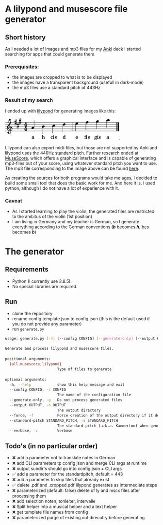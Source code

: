# A lilypond and musescore file generator

## Short history
As I needed a lot of Images and mp3 files for my [Anki](https://apps.ankiweb.net/) deck I started searching for apps that could generate them.

### Prerequisites:
* the images are cropped to what is to be displayed
* the images have a transparent background (usefull in dark-mode)
* the mp3 files use a standard pitch of 443Hz

### Result of my search
I ended up with [lilypond](https://lilypond.org) for generating images like this:

![image](./sample_output/kurzer-tonleiter-in-a-dur.cropped.png).

Lilypond can also export midi-files, but those are not supported by Anki and lilypond uses the 440Hz standard pitch. Further research ended at [MuseScore](https://musescore.org), which offers a graphical interface and is capable of generating mp3-files out of your score, using whatever standard pitch you want to use.
The mp3 file corresponding to the image above can be found [here](./sample_output/kurzer-tonleiter-in-a-dur.cropped.mp3).

As creating the sources for both programs would take me ages, I decided to build some small tool that does the basic work for me. And here it is.
I used python, although I do not have a lot of experience with it.

### Caveat
* As I started learning to play the violin, the generated files are restricted to the ambitus of the violin (1st position)
* I am living in Germany and my teacher is German, so I generate everything according to the German conventions (___b___ becomes ___h___, bes becomes ___b___)

# The generator
## Requirements
* Python (I currently use 3.8.5).
* No special libraries are required.

## Run
* clone the repository
* rename config.template.json to config.json (this is the default used if you do not provide any parameter)
* run `generate.py`

```sh
usage: generate.py [-h] [--config CONFIG] [--generate-only] [--output OUTPUT] [--force] [--verbose] {all,musescore,lilypond}

Generate and process lilypond and musescore files.

positional arguments:
  {all,musescore,lilypond}
                        Type of files to generate

optional arguments:
  -h, --help            show this help message and exit
  --config CONFIG, -c CONFIG
                        The name of the configuration file
  --generate-only, -g   Do not process generated files
  --output OUTPUT, -o OUTPUT
                        The output directory
  --force, -f           Force creation of the output directory if it does not exist
  --standard-pitch STANDARD_PITCH, -s STANDARD_PITCH
                        The standard pitch (a.k.a. Kammerton) when generating mp3-files. [Default = 443]
  --verbose, -v         Verbose
```


## Todo's (in no particular order)
- :x: add a parameter not to translate notes in German
- :x: add CLI parameters tp config.json and merge CLI args at runtime
- :x: output subdir's should go into config.json + CLI args
- :white_check_mark: add a parameter for the standardpitch, default = 443
- :x: add a parameter to skip files that already exist
- :white_check_mark: delete .pdf and .cropped.pdf lilypond generates as intermediate steps
- :x: parameterized (default: false) delete of ly and mscx files after processing them
- :x: add selection noten, tonleiter, intervalle
- :x: Split helper into a musical helper and a text helper
- :x: get template file names from config
- :x: parameterized purge of existing out direcotry before generating

